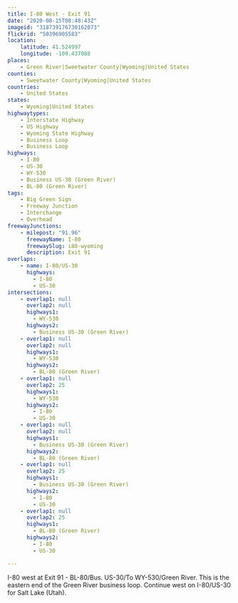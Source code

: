```yaml
---
title: I-80 West - Exit 91
date: "2020-08-15T08:48:43Z"
imageid: "318739176730162073"
flickrid: "50396905583"
location:
    latitude: 41.524997
    longitude: -109.437088
places:
    - Green River|Sweetwater County|Wyoming|United States
counties:
    - Sweetwater County|Wyoming|United States
countries:
    - United States
states:
    - Wyoming|United States
highwaytypes:
    - Interstate Highway
    - US Highway
    - Wyoming State Highway
    - Business Loop
    - Business Loop
highways:
    - I-80
    - US-30
    - WY-530
    - Business US-30 (Green River)
    - BL-80 (Green River)
tags:
    - Big Green Sign
    - Freeway Junction
    - Interchange
    - Overhead
freewayJunctions:
    - milepost: "91.96"
      freewayName: I-80
      freewaySlug: i80-wyoming
      description: Exit 91
overlaps:
    - name: I-80/US-30
      highways:
        - I-80
        - US-30
intersections:
    - overlap1: null
      overlap2: null
      highways1:
        - WY-530
      highways2:
        - Business US-30 (Green River)
    - overlap1: null
      overlap2: null
      highways1:
        - WY-530
      highways2:
        - BL-80 (Green River)
    - overlap1: null
      overlap2: 25
      highways1:
        - WY-530
      highways2:
        - I-80
        - US-30
    - overlap1: null
      overlap2: null
      highways1:
        - Business US-30 (Green River)
      highways2:
        - BL-80 (Green River)
    - overlap1: null
      overlap2: 25
      highways1:
        - Business US-30 (Green River)
      highways2:
        - I-80
        - US-30
    - overlap1: null
      overlap2: 25
      highways1:
        - BL-80 (Green River)
      highways2:
        - I-80
        - US-30

---
```

I-80 west at Exit 91 - BL-80/Bus. US-30/To WY-530/Green River.  This is the eastern end of the Green River business loop.  Continue west on I-80/US-30 for Salt Lake (Utah).